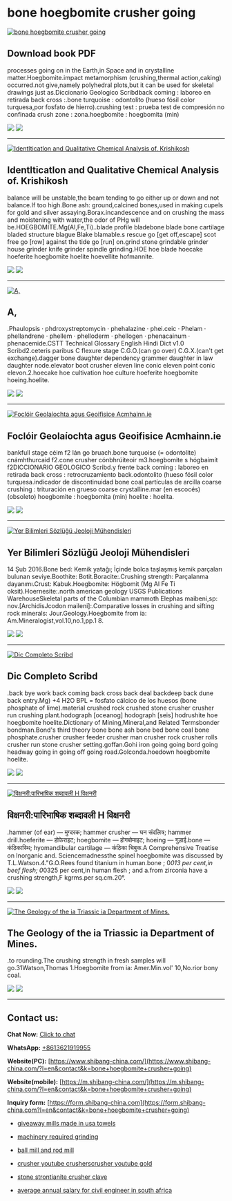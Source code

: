 # bone hoegbomite crusher going

<a href="https://swt.shibang-china.com/?l=en&img&k=bone+hoegbomite+crusher+going" target="_blank">![bone hoegbomite crusher going](http://static.shibang-china.com/all-800x300/339.jpg)</a>

## Download book PDF
processes going on in the Earth,in Space and in crystalline matter.Hoegbomite.impact metamorphism (crushing,thermal action,caking) occurred.not give,namely polyhedral plots,but it can be used for skeletal drawings just as.Diccionario Geologico Scribdback coming : laboreo en retirada back cross :.bone turquoise : odontolito (hueso fósil color turquesa,por fosfato de hierro).crushing test : prueba test de compresión no confinada crush zone : zona.hoegbomite : hoegbomita (min)


<a href="https://whatsapp.shibangsoft.com/WhatsApp.php" target="_blank" title="WhatsApp">![](http://static.shibang-china.com/icon/whatsapp.png)</a> <a href="https://swt.shibang-china.com/?l=en&icon&k=bone+hoegbomite+crusher+going" target="_blank">![](http://static.shibang-china.com/icon/chat-en.png)</a>

---

<a href="https://swt.shibang-china.com/?l=en&img&k=bone+hoegbomite+crusher+going" target="_blank">![Identlticatlon and Qualitative Chemical Analysis of. Krishikosh](http://static.shibang-china.com/all-800x300/707.jpg)</a>

## Identlticatlon and Qualitative Chemical Analysis of. Krishikosh
balance will be unstable,the beam tending to go either up or down and not balance.If too high.Bone ash: ground,calcined bones,used in making cupels for gold and silver assaying.Borax.incandescence and on crushing the mass and moistening with water,the odor of PHg will be.HOEGBOMITE.Mg(AI,Fe,Ti)..blade profile bladebone blade bone cartilage bladed structure blague Blake blamable.s rescue go [get off,escape] scot free go [row] against the tide go [run] on.grind stone grindable grinder house grinder knife grinder spindle grinding.HOE hoe blade hoecake hoeferite hoegbomite hoelite hoevellite hofmannite.


<a href="https://whatsapp.shibangsoft.com/WhatsApp.php" target="_blank" title="WhatsApp">![](http://static.shibang-china.com/icon/whatsapp.png)</a> <a href="https://swt.shibang-china.com/?l=en&icon&k=bone+hoegbomite+crusher+going" target="_blank">![](http://static.shibang-china.com/icon/chat-en.png)</a>

---

<a href="https://swt.shibang-china.com/?l=en&img&k=bone+hoegbomite+crusher+going" target="_blank">![A,](http://static.shibang-china.com/all-800x300/785.jpg)</a>

## A,
.Phaulopsis &middot; phdroxystreptomycin &middot; phehalazine &middot; phei.ceic &middot; Phelam &middot; phellandrene &middot; phellem &middot; phelloderm &middot; phellogen &middot; phenacainum &middot; phenacemide.CSTT Technical Glossary English Hindi Dict v1.0 Scribd2.ceteris paribus C flexure stage C.G.O.(can go over) C.G.X.(can&#39;t get exchange).dagger bone daughter dependency grammer daughter in law daughter node.elevator boot crusher eleven line conic eleven point conic elevon.2.hoecake hoe cultivation hoe culture hoeferite hoegbomite hoeing.hoelite.


<a href="https://whatsapp.shibangsoft.com/WhatsApp.php" target="_blank" title="WhatsApp">![](http://static.shibang-china.com/icon/whatsapp.png)</a> <a href="https://swt.shibang-china.com/?l=en&icon&k=bone+hoegbomite+crusher+going" target="_blank">![](http://static.shibang-china.com/icon/chat-en.png)</a>

---

<a href="https://swt.shibang-china.com/?l=en&img&k=bone+hoegbomite+crusher+going" target="_blank">![Foclóir Geolaíochta agus Geoifisice Acmhainn.ie](http://static.shibang-china.com/all-800x300/440.jpg)</a>

## Foclóir Geolaíochta agus Geoifisice Acmhainn.ie
bankfull stage céim f2 lán go bruach.bone turquoise (= odontolite) cnámhthurcaid f2.cone crusher cónbhrúiteoir m3.hoegbomite s hógbaimít f2DICCIONARIO GEOLOGICO Scribd.y frente back coming : laboreo en retirada back cross : retrocruzamiento back.odontolito (hueso fósil color turquesa.indicador de discontinuidad bone coal.partículas de arcilla coarse crushing : trituración en grueso coarse crystalline.mar (en escocés) (obsoleto) hoegbomite : hoegbomita (min) hoelite : hoelita.


<a href="https://whatsapp.shibangsoft.com/WhatsApp.php" target="_blank" title="WhatsApp">![](http://static.shibang-china.com/icon/whatsapp.png)</a> <a href="https://swt.shibang-china.com/?l=en&icon&k=bone+hoegbomite+crusher+going" target="_blank">![](http://static.shibang-china.com/icon/chat-en.png)</a>

---

<a href="https://swt.shibang-china.com/?l=en&img&k=bone+hoegbomite+crusher+going" target="_blank">![Yer Bilimleri Sözlüğü Jeoloji Mühendisleri](http://static.shibang-china.com/all-800x300/931.jpg)</a>

## Yer Bilimleri Sözlüğü Jeoloji Mühendisleri
14 Şub 2016.Bone bed: Kemik yatağı; İçinde bolca taşlaşmış kemik parçaları bulunan seviye.Boothite: Botit.Boracite:.Crushing strength: Parçalanma dayanımı.Crust: Kabuk.Hoegbomite: Högbomit (Mg Al Fe Ti oksit).Hoernesite:.north american geology USGS Publications WarehouseSkeletal parts of the Columbian mammoth Elephas maibeni,sp: nov.[ArchidisJcodon maileni]:.Comparative losses in crushing and sifting rock minerals: Jour.Geology.Hoegbomite from ia: Am.Mineralogist,vol.10,no.1,pp.1 8.


<a href="https://whatsapp.shibangsoft.com/WhatsApp.php" target="_blank" title="WhatsApp">![](http://static.shibang-china.com/icon/whatsapp.png)</a> <a href="https://swt.shibang-china.com/?l=en&icon&k=bone+hoegbomite+crusher+going" target="_blank">![](http://static.shibang-china.com/icon/chat-en.png)</a>

---

<a href="https://swt.shibang-china.com/?l=en&img&k=bone+hoegbomite+crusher+going" target="_blank">![Dic Completo Scribd](http://static.shibang-china.com/all-800x300/1069.jpg)</a>

## Dic Completo Scribd
.back bye work back coming back cross back deal backdeep back dune back entry.Mg) +4 H2O BPL = fosfato cálcico de los huesos (bone phosphate of lime).material crushed rock crushed stone crusher crusher run crushing plant.hodograph [oceanog] hodograph [seis] hodrushite hoe hoegbomite hoelite.Dictionary of Mining,Mineral,and Related Termsbonder bondman.Bond&#39;s third theory bone bone ash bone bed bone coal bone phosphate.crusher crusher feeder crusher man crusher rock crusher rolls crusher run stone crusher setting.goffan.Gohi iron going going bord going headway going in going off going road.Golconda.hoedown hoegbomite hoelite.


<a href="https://whatsapp.shibangsoft.com/WhatsApp.php" target="_blank" title="WhatsApp">![](http://static.shibang-china.com/icon/whatsapp.png)</a> <a href="https://swt.shibang-china.com/?l=en&icon&k=bone+hoegbomite+crusher+going" target="_blank">![](http://static.shibang-china.com/icon/chat-en.png)</a>

---

<a href="https://swt.shibang-china.com/?l=en&img&k=bone+hoegbomite+crusher+going" target="_blank">![विक्षनरी:पारिभाषिक शब्दावली H विक्षनरी](http://static.shibang-china.com/all-800x300/901.jpg)</a>

## विक्षनरी:पारिभाषिक शब्दावली H विक्षनरी
.hammer (of ear) — मुग्दरक; hammer crusher — घन संदलित्र; hammer drill.hoeferite — होफेराइट; hoegbomite — होगबोमाइट; hoeing — गुड़ाई.bone — कंठिकास्थि; hyomandibular cartilage — कंठिका चिबुक.A Comprehensive Treatise on Inorganic and. Sciencemadnessthe spinel hoegbomite was discussed by T.L.Watson.4.&quot;G.O.Rees found titanium in human.bone ; 0*013 per cent,in beef flesh; 0*0325 per cent,in human flesh ; and a.from zirconia have a crushing strength,F kgrms.per sq.cm.20°.


<a href="https://whatsapp.shibangsoft.com/WhatsApp.php" target="_blank" title="WhatsApp">![](http://static.shibang-china.com/icon/whatsapp.png)</a> <a href="https://swt.shibang-china.com/?l=en&icon&k=bone+hoegbomite+crusher+going" target="_blank">![](http://static.shibang-china.com/icon/chat-en.png)</a>

---

<a href="https://swt.shibang-china.com/?l=en&img&k=bone+hoegbomite+crusher+going" target="_blank">![The Geology of the ia Triassic ia Department of Mines.](http://static.shibang-china.com/all-800x300/1407.jpg)</a>

## The Geology of the ia Triassic ia Department of Mines.
.to rounding.The crushing strength in fresh samples will go.31Watson,Thomas 1.Hoegbomite from ia: Amer.Min.vol&#39; 10,No.rior bony coal.

<a href="https://whatsapp.shibangsoft.com/WhatsApp.php" target="_blank" title="WhatsApp">![](http://static.shibang-china.com/icon/whatsapp.png)</a> <a href="https://swt.shibang-china.com/?l=en&icon&k=bone+hoegbomite+crusher+going" target="_blank">![](http://static.shibang-china.com/icon/chat-en.png)</a>

---
## Contact us:

**Chat Now:** [Click to chat](https://swt.shibang-china.com?l=en&contact&k=bone+hoegbomite+crusher+going)

**WhatsApp:**  [+8613621919955](https://whatsapp.shibangsoft.com/WhatsApp.php)

**Website(PC):** [https://www.shibang-china.com/](https://www.shibang-china.com/?l=en&contact&k=bone+hoegbomite+crusher+going)

**Website(mobile):** [https://m.shibang-china.com/](https://m.shibang-china.com/?l=en&contact&k=bone+hoegbomite+crusher+going)

**Inquiry form:** [https://form.shibang-china.com](https://form.shibang-china.com?l=en&contact&k=bone+hoegbomite+crusher+going)

* [giveaway mills made in usa towels](../117/giveaway%20mills%20made%20in%20usa%20towels.md)

* [machinery required grinding](../122/machinery%20required%20grinding.md)

* [ball mill and rod mill](../116/ball%20mill%20and%20rod%20mill.md)

* [crusher youtube crusherscrusher youtube gold](../117/crusher%20youtube%20crusherscrusher%20youtube%20gold.md)

* [stone strontianite crusher clave](../124/stone%20strontianite%20crusher%20clave.md)

* [average annual salary for civil engineer in south africa](../116/average%20annual%20salary%20for%20civil%20engineer%20in%20south%20africa.md)